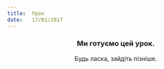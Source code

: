 ```yaml
---
title:  Урок
date:   17/01/2017
---
```


### <center>Ми готуємо цей урок.</center>
<center>Будь ласка, зайдіть пізніше.</center>